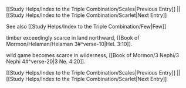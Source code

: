 [[Study Helps/Index to the Triple Combination/Scales|Previous Entry]]  ||  [[Study Helps/Index to the Triple Combination/Scarlet|Next Entry]]

 See also [[Study Helps/Index to the Triple Combination/Few|Few]]

 timber exceedingly scarce in land northward, [[Book of Mormon/Helaman/Helaman 3#^verse-10|Hel. 3:10]].

 wild game becomes scarce in wilderness, [[Book of Mormon/3 Nephi/3 Nephi 4#^verse-20|3 Ne. 4:20]].

[[Study Helps/Index to the Triple Combination/Scales|Previous Entry]]  ||  [[Study Helps/Index to the Triple Combination/Scarlet|Next Entry]]
